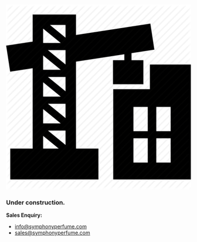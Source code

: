 

![img](under_c.png)



### Under construction.


**Sales Enquiry:**
- <info@symphonyperfume.com>
- <sales@symphonyperfume.com>

